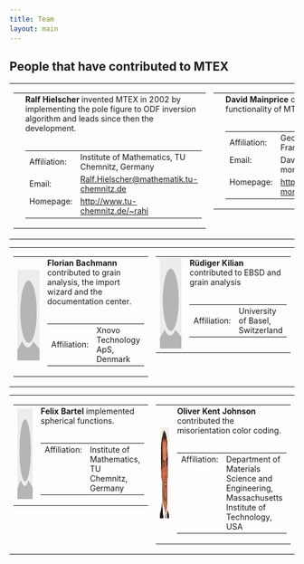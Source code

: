 ```yaml
---
title: Team
layout: main
---
```


## People that have contributed to MTEX

<table border='0' cellpadding='0'><tr>
    <td valign="top" width="50%">
      <table border='0' cellpadding='10'><tr>
	  <td valign="top" width="140">
	    <img src='files/pic/hielscher2.jpg' alt='Picture of Ralf Hielscher' height='160' width='120' border='0'/>
	    <a id="contact:fmm"></a>
	  </td><td valign="top">
	    <b>Ralf Hielscher</b> invented MTEX in 2002 by implementing the pole
	    figure to ODF inversion algorithm and leads since then the development.<br /><br />
	    <table border='0' cellpadding='3'><tr>
		<td> Affiliation: </td>
		<td> Institute of Mathematics, TU Chemnitz, Germany </td>
	      </tr><tr>
		<td> Email: </td>
		<td> <a href="mailto:mail">Ralf.Hielscher@mathematik.tu-chemnitz.de</a> </td>
	      </tr><tr>
		<td valign="top"> Homepage: </td>
		<td valign="top"> <a href="http://www.tu-chemnitz.de/~rahi">http://www.tu-chemnitz.de/~rahi</a></td>
	    </tr></table>
	  </td>
      </tr></table>
    </td><td valign="top" width="50%">
      <table border='0' cellpadding='10'><tr>
	  <td valign="top" width="140">
	    <img src='files/pic/mainprice.jpg' alt='Picture of David Mainprice' height='160' width='120' border='0'/>
	    <a id="contact:p2nfft"></a>
	  </td><td valign="top">
	    <b>David Mainprice</b> contributed to the tensor functionality of MTEX.<br /><br />
	    <table border='0' cellpadding='3'><tr>
		<td> Affiliation: </td>
		<td> Geosciences Montpellier, France</td>
	      </tr><tr>
		<td valign="top"> Email: </td>
		<td valign="top"> <a href="mailto:David.Mainprice@gm.univ-montp2.fr"></a>David.Mainprice@gm.univ-montp2.fr</td>
	      </tr><tr>
		<td valign="top"> Homepage: </td>
		<td valign="top"> <a href="http://www.gm.univ-montp2.fr/PERSO/mainprice/">http://www.gm.univ-montp2.fr/PERSO/mainprice/</a>
		</td>
	    </tr></table>
	  </td>
      </tr></table>
    </td>
</tr></table>


<table border='0' cellpadding='0'><tr>
    <td valign="top" width="50%">
      <table border='0' cellpadding='10'><tr>
	  <td width="140">
	    <img src='files/pic/unknown.jpg' alt='Picture of Florian Bachmann' height='160' width='120' border='0'/>
	    <a id="contact:memd"></a>
	  </td><td valign="top">
	    <b>Florian Bachmann</b> contributed to grain analysis, the import wizard and
	    the documentation center.<br /><br />
	    <table border='0' cellpadding='3'><tr>
		<td> Affiliation: </td>
		<td> Xnovo Technology ApS, Denmark </td>
	    </tr></table>
	  </td>
      </tr></table>
    </td><td valign="top" width="50%">
      <table border='0' cellpadding='10'><tr>
	  <td width="140">
	    <img src='files/pic/unknown.jpg' alt='Picture of Rüdiger Kilian' height='160' width='120' border='0'/>
	    <a id="contact:memd"></a>
	  </td><td valign="top">
	    <b>Rüdiger Kilian</b> contributed to EBSD and grain analysis <br /><br />
	    <table border='0' cellpadding='3'><tr>
		<td> Affiliation: </td>
		<td> University of Basel, Switzerland </td>
	    </tr></table>
	  </td>
      </tr></table>
    </td>
</tr></table>

<table border='0' cellpadding='0'><tr>
    <td valign="top" width="50%">
      <table border='0' cellpadding='10'><tr>
	  <td width="140">
	    <img src='files/pic/unknown.jpg' alt='Picture of Felix Bartel' height='160' width='120' border='0'/>
	    <a id="contact:memd"></a>
	  </td><td valign="top">
	    <b>Felix Bartel</b> implemented spherical functions.<br /><br />
	    <table border='0' cellpadding='3'><tr>
		<td valign="top"> Affiliation: </td>
		<td valign="top"> Institute of Mathematics, TU Chemnitz, Germany</td>
	    </tr></table>
	  </td>
      </tr></table>
    </td><td valign="top" width="50%">
      <table border='0' cellpadding='10'><tr>
	  <td width="140">
	    <img src='files/pic/Oliver_Johnson.jpg' alt='Picture of Oliver Kent Johnson' height='160' width='120' border='0'/>
	    <a id="contact:p2nfft"></a>
	  </td><td valign="top">
	    <b>Oliver Kent Johnson</b> contributed the misorientation color coding.  <br/><br />
	    <table border='0' cellpadding='3'><tr>
		<td valign="top"> Affiliation: </td>
		<td valign="top"> Department of Materials Science and Engineering, Massachusetts Institute of Technology, USA</td>
	    </tr></table>
	  </td>
      </tr></table>
    </td>
</tr></table>
